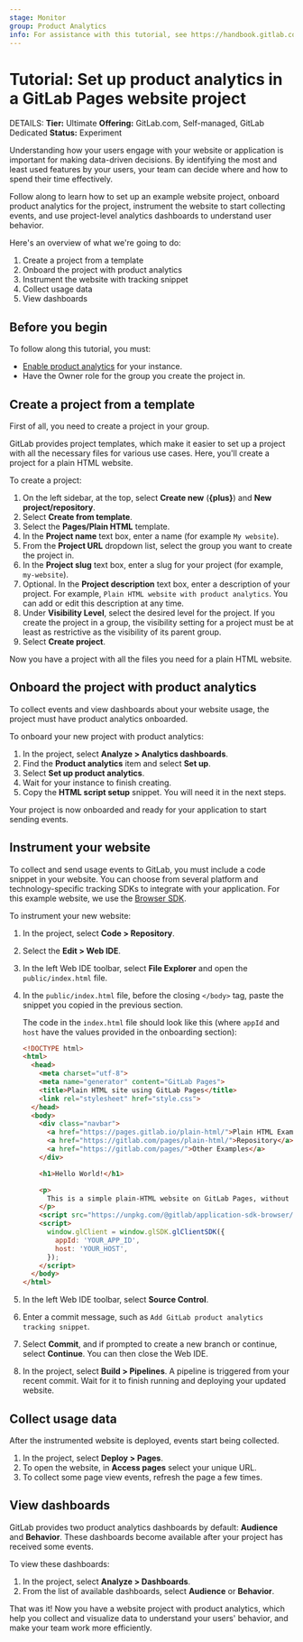 ```yaml
---
stage: Monitor
group: Product Analytics
info: For assistance with this tutorial, see https://handbook.gitlab.com/handbook/product/ux/technical-writing/#assignments-to-other-projects-and-subjects.
---
```


# Tutorial: Set up product analytics in a GitLab Pages website project

DETAILS:
**Tier:** Ultimate
**Offering:** GitLab.com, Self-managed, GitLab Dedicated
**Status:** Experiment

Understanding how your users engage with your website or application is important for making data-driven decisions.
By identifying the most and least used features by your users, your team can decide where and how to spend their time effectively.

Follow along to learn how to set up an example website project, onboard product analytics for the project, instrument the website to start collecting events,
and use project-level analytics dashboards to understand user behavior.

Here's an overview of what we're going to do:

1. Create a project from a template
1. Onboard the project with product analytics
1. Instrument the website with tracking snippet
1. Collect usage data
1. View dashboards

## Before you begin

To follow along this tutorial, you must:

- [Enable product analytics](../../user/product_analytics/index.md#enable-product-analytics) for your instance.
- Have the Owner role for the group you create the project in.

## Create a project from a template

First of all, you need to create a project in your group.

GitLab provides project templates,
which make it easier to set up a project with all the necessary files for various use cases.
Here, you'll create a project for a plain HTML website.

To create a project:

1. On the left sidebar, at the top, select **Create new** (**{plus}**) and **New project/repository**.
1. Select **Create from template**.
1. Select the **Pages/Plain HTML** template.
1. In the **Project name** text box, enter a name (for example `My website`).
1. From the **Project URL** dropdown list, select the group you want to create the project in.
1. In the **Project slug** text box, enter a slug for your project (for example, `my-website`).
1. Optional. In the **Project description** text box, enter a description of your project.
   For example, `Plain HTML website with product analytics`. You can add or edit this description at any time.
1. Under **Visibility Level**, select the desired level for the project.
   If you create the project in a group, the visibility setting for a project must be at least as restrictive as the visibility of its parent group.
1. Select **Create project**.

Now you have a project with all the files you need for a plain HTML website.

## Onboard the project with product analytics

To collect events and view dashboards about your website usage, the project must have product analytics onboarded.

To onboard your new project with product analytics:

1. In the project, select **Analyze > Analytics dashboards**.
1. Find the **Product analytics** item and select **Set up**.
1. Select **Set up product analytics**.
1. Wait for your instance to finish creating.
1. Copy the **HTML script setup** snippet. You will need it in the next steps.

Your project is now onboarded and ready for your application to start sending events.

## Instrument your website

To collect and send usage events to GitLab, you must include a code snippet in your website.
You can choose from several platform and technology-specific tracking SDKs to integrate with your application.
For this example website, we use the [Browser SDK](../../user/product_analytics/instrumentation/browser_sdk.md).

To instrument your new website:

1. In the project, select **Code > Repository**.
1. Select the **Edit > Web IDE**.
1. In the left Web IDE toolbar, select **File Explorer** and open the `public/index.html` file.
1. In the `public/index.html` file, before the closing `</body>` tag, paste the snippet you copied in the previous section.

    The code in the `index.html` file should look like this (where `appId` and `host` have the values provided in the onboarding section):

    ```html
    <!DOCTYPE html>
    <html>
      <head>
        <meta charset="utf-8">
        <meta name="generator" content="GitLab Pages">
        <title>Plain HTML site using GitLab Pages</title>
        <link rel="stylesheet" href="style.css">
      </head>
      <body>
        <div class="navbar">
          <a href="https://pages.gitlab.io/plain-html/">Plain HTML Example</a>
          <a href="https://gitlab.com/pages/plain-html/">Repository</a>
          <a href="https://gitlab.com/pages/">Other Examples</a>
        </div>

        <h1>Hello World!</h1>

        <p>
          This is a simple plain-HTML website on GitLab Pages, without any fancy static site generator.
        </p>
        <script src="https://unpkg.com/@gitlab/application-sdk-browser/dist/gl-sdk.min.js"></script>
        <script>
          window.glClient = window.glSDK.glClientSDK({
            appId: 'YOUR_APP_ID',
            host: 'YOUR_HOST',
          });
        </script>
      </body>
    </html>
    ```

1. In the left Web IDE toolbar, select **Source Control**.
1. Enter a commit message, such as `Add GitLab product analytics tracking snippet`.
1. Select **Commit**, and if prompted to create a new branch or continue, select **Continue**. You can then close the Web IDE.
1. In the project, select **Build > Pipelines**.
   A pipeline is triggered from your recent commit. Wait for it to finish running and deploying your updated website.

## Collect usage data

After the instrumented website is deployed, events start being collected.

1. In the project, select **Deploy > Pages**.
1. To open the website, in **Access pages** select your unique URL.
1. To collect some page view events, refresh the page a few times.

## View dashboards

GitLab provides two product analytics dashboards by default: **Audience** and **Behavior**.
These dashboards become available after your project has received some events.

To view these dashboards:

1. In the project, select **Analyze > Dashboards**.
1. From the list of available dashboards, select **Audience** or **Behavior**.

That was it! Now you have a website project with product analytics, which help you collect and visualize data to understand your users' behavior, and make your team work more efficiently.
